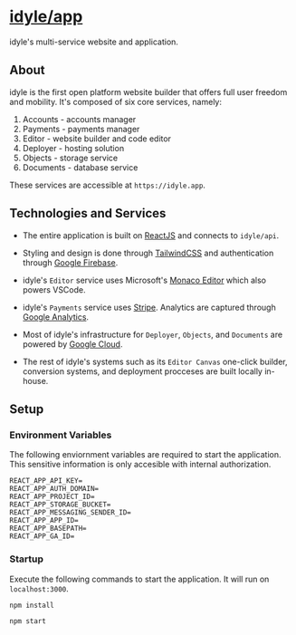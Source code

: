 # [idyle/app](https://idyle.app)

idyle's multi-service website and application.

## About

idyle is the first open platform website builder that offers full user freedom and mobility. It's composed of six core services, namely: 

1. Accounts - accounts manager
2. Payments - payments manager
3. Editor - website builder and code editor 
4. Deployer - hosting solution
5. Objects - storage service
6. Documents - database service

These services are accessible at `https://idyle.app`.

## Technologies and Services

* The entire application is built on [ReactJS](https://reactjs.org) and connects to `idyle/api`. 

* Styling and design is done through [TailwindCSS](https://tailwindcss.com) and authentication through [Google Firebase](https://firebase.com).

* idyle's `Editor` service uses Microsoft's [Monaco Editor](https://microsoft.github.io/monaco-editor) which also powers VSCode. 

* idyle's `Payments` service uses [Stripe](https://stripe.com). Analytics are captured through [Google Analytics](https://analytics.google.com).

* Most of idyle's infrastructure for `Deployer`, `Objects`, and `Documents` are powered by [Google Cloud](https://cloud.google.com).

* The rest of idyle's systems such as its `Editor Canvas` one-click builder, conversion systems, and deployment procceses are built locally in-house.

## Setup 

### Environment Variables

The following enviornment variables are required to start the application. This sensitive information is only accesible with internal authorization.

```
REACT_APP_API_KEY=
REACT_APP_AUTH_DOMAIN=
REACT_APP_PROJECT_ID=
REACT_APP_STORAGE_BUCKET=
REACT_APP_MESSAGING_SENDER_ID=
REACT_APP_APP_ID=
REACT_APP_BASEPATH=
REACT_APP_GA_ID=
```

### Startup 

Execute the following commands to start the application. It will run on `localhost:3000`.

`npm install`

`npm start`